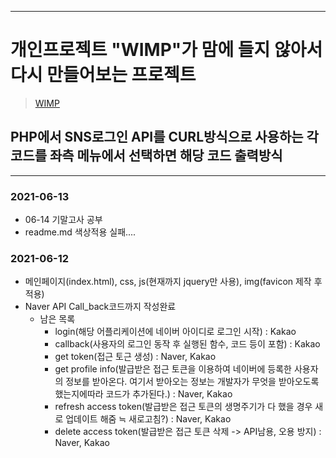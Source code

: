 -------
# 개인프로젝트 "WIMP"가 맘에 들지 않아서 다시 만들어보는 프로젝트
> [WIMP](http://13.209.9.249/WIMP)

## PHP에서 SNS로그인 API를 CURL방식으로 사용하는 각 코드를 좌측 메뉴에서 선택하면 해당 코드 출력방식
-------
### 2021-06-13
 + 06-14 기말고사 공부
 + readme.md 색상적용 실패....
### 2021-06-12
+ 메인페이지(index.html), css, js(현재까지 jquery만 사용), img(favicon 제작 후 적용)
+ Naver API Call_back코드까지 작성완료
    + 남은 목록
        - login(해당 어플리케이션에 네이버 아이디로 로그인 시작) : Kakao
        - callback(사용자의 로그인 동작 후 실행된 함수, 코드 등이 포함) : Kakao
        - get token(접근 토근 생성) : Naver, Kakao
        - get profile info(발급받은 접근 토큰을 이용하여 네이버에 등록한 사용자의 정보를 받아온다. 여기서 받아오는 정보는 개발자가 무엇을 받아오도록 했는지에따라 코드가 추가된다.) : Naver, Kakao
        - refresh access token(발급받은 접근 토큰의 생명주기가 다 했을 경우 새로 업데이트 해줌 ≒ 새로고침?) : Naver, Kakao
        - delete access token(발급받은 접근 토큰 삭제 -> API남용, 오용 방지) : Naver, Kakao
